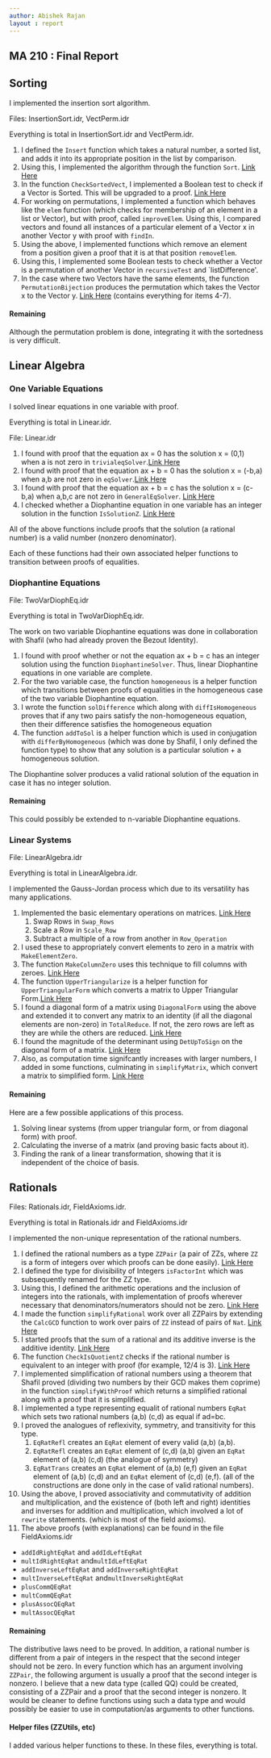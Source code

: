 ```yaml
---
author: Abishek Rajan
layout : report
---
```


## MA 210 : Final Report

## Sorting

I implemented the insertion sort algorithm.

Files: InsertionSort.idr, VectPerm.idr

Everything is total in InsertionSort.idr and VectPerm.idr.

1. I defined the `Insert` function which takes a natural number, a sorted list, and adds it into its appropriate position in the list by comparison. 
2. Using this, I implemented the algorithm through the function `Sort`. [Link Here](https://github.com/siddhartha-gadgil/LTS2019/commit/e23e7f5b2d4df83ab81539da2efc5648da11c130)
3. In the function `CheckSortedVect`, I implemented a Boolean test to check if a Vector is Sorted. This will be upgraded to a proof. [Link Here](https://github.com/siddhartha-gadgil/LTS2019/commit/af78ca7a21e563d6e5c1568818fa6bd53ce08254)
4. For working on permutations, I implemented a function which behaves like the `elem` function (which checks for membership of an element in a list or Vector), but with proof, called `improveElem`. Using this, I compared vectors and found all instances of a particular element of a Vector x in another Vector y with proof with `findIn`.
5. Using the above, I implemented functions which remove an element from a position given a proof that it is at that position `removeElem`.
6. Using this, I implemented some Boolean tests to check whether a Vector is a permutation of another Vector in `recursiveTest` and `listDifference'.
7. In the case where two Vectors have the same elements, the function `PermutationBijection` produces the permutation which takes the Vector x to the Vector y. [Link Here](https://github.com/siddhartha-gadgil/LTS2019/commit/fbf98d4cd75262d2d079240ab0a67d3f7a185372) (contains everything for items 4-7).

#### Remaining

Although the permutation problem is done, integrating it with the sortedness is very difficult.

## Linear Algebra

### One Variable Equations

I solved linear equations in one variable with proof.

Everything is total in Linear.idr.

File: Linear.idr

1. I found with proof that the equation ax = 0 has the solution x = (0,1) when a is not zero in `trivialeqSolver`.[Link Here](https://github.com/siddhartha-gadgil/LTS2019/commit/1f7cab801381a1f2b7e5c14c712d0893bc62effa)
2. I found with proof that the equation ax + b = 0 has the solution x = (-b,a) when a,b are not zero in `eqSolver`.[Link Here](https://github.com/siddhartha-gadgil/LTS2019/commit/0d2a515ea420abcfa9b0eb8a91b901d32db2dc01)
3. I found with proof that the equation ax + b = c has the solution x = (c-b,a) when a,b,c are not zero in `GeneralEqSolver`.
[Link Here](https://github.com/siddhartha-gadgil/LTS2019/commit/55fe7ea3e76e97f6fa4a7de852fec0ba9f3c93e2)
4. I checked whether a Diophantine equation in one variable has an integer solution in the function `IsSolutionZ`. [Link Here](https://github.com/siddhartha-gadgil/LTS2019/commit/393a0a25a43db9975a6db7bc5fe39583a3f8cf7e)

All of the above functions include proofs that the solution (a rational number) is a valid number (nonzero denominator).

Each of these functions had their own associated helper functions to transition between proofs of equalities.

### Diophantine Equations

File: TwoVarDiophEq.idr

Everything is total in TwoVarDiophEq.idr.

The work on two variable Diophantine equations was done in collaboration with Shafil (who had already proven the Bezout Identity).

1. I found with proof whether or not the equation ax + b = c has an integer solution using the function `DiophantineSolver`. Thus, linear Diophantine equations in one variable are complete.
2. For the two variable case, the function `homogeneous` is a helper function which transitions between proofs of equalities in the homogeneous case of the two variable Diophantine equation.
3. I wrote the function `solDifference` which along with `diffIsHomogeneous` proves that if any two pairs satisfy the non-homogeneous equation, then their difference satisfies the homogeneous equation
4. The function `addToSol` is a helper function which is used in conjugation with `differByHomogeneous` (which was done by Shafil, I only defined the function type) to show that any solution is a particular solution + a homogeneous solution.

The Diophantine solver produces a valid rational solution of the equation in case it has no integer solution.

#### Remaining

This could possibly be extended to n-variable Diophantine equations.

### Linear Systems

File: LinearAlgebra.idr

Everything is total in LinearAlgebra.idr.

I implemented the Gauss-Jordan process which due to its versatility has many applications.

1. Implemented the basic elementary operations on matrices. [Link Here](https://github.com/siddhartha-gadgil/LTS2019/commit/7a12fcc8932277255b89ad5143c43e0d5c01b7cc)
   1. Swap Rows in `Swap_Rows`
   2. Scale a Row in `Scale_Row`
   3. Subtract a multiple of a row from another in `Row_Operation`
2. I used these to appropriately convert elements to zero in a matrix with `MakeElementZero`. 
3. The function `MakeColumnZero` uses this technique to fill columns with zeroes. [Link Here](https://github.com/siddhartha-gadgil/LTS2019/commit/1adc1e651b7b7f3d0f58505793e06ec13e93ae50)
4. The function `UpperTriangularize` is a helper function for `UpperTriangularForm` which converts a matrix to Upper Triangular Form.[Link Here](https://github.com/siddhartha-gadgil/LTS2019/commit/a2a2b35f5907291b1aeecccc7f752f20cf9c84fe)
5. I found a diagonal form of a matrix using `DiagonalForm` using the above and extended it to convert any matrix to an identity (if all the diagonal elements are non-zero) in `TotalReduce`. If not, the zero rows are left as they are while the others are reduced. [Link Here](https://github.com/siddhartha-gadgil/LTS2019/commit/a302e8f2a1708d4dad8b5b515a9bb4435fdd86c1)
6. I found the magnitude of the determinant using `DetUpToSign` on the diagonal form of a matrix. [Link Here](https://github.com/siddhartha-gadgil/LTS2019/commit/650094ed4a5784dc8220081b785741d35da06788)
7. Also, as computation time signifcantly increases with larger numbers, I added in some functions, culminating in `simplifyMatrix`, which convert a matrix to simplified form. [Link Here](https://github.com/siddhartha-gadgil/LTS2019/commit/abd348d60ffca6de7adc9b87ceebb493d21aa375)

#### Remaining

Here are a few possible applications of this process.

1. Solving linear systems (from upper triangular form, or from diagonal form) with proof.
2. Calculating the inverse of a matrix (and proving basic facts about it).
3. Finding the rank of a linear transformation, showing that it is independent of the choice of basis.

## Rationals

Files: Rationals.idr, FieldAxioms.idr.

Everything is total in Rationals.idr and FieldAxioms.idr

I implemented the non-unique representation of the rational numbers.

1. I defined the rational numbers as a type `ZZPair` (a pair of ZZs, where `ZZ` is a form of integers over which proofs can be done easily). [Link Here](https://github.com/siddhartha-gadgil/LTS2019/commit/4c261057f0b6b9edf38883015d19137bb9855465)
2. I defined the type for divisibility of Integers `isFactorInt` which was subsequently renamed for the ZZ type.
3. Using this, I defined the arithmetic operations and the inclusion of integers into the rationals, with implementation of proofs wherever necessary that denominators/numerators should not be zero. [Link Here](https://github.com/siddhartha-gadgil/LTS2019/commit/080fd5d0065efffb0afb79720220d35fd9b757c7)
4. I made the function `simplifyRational` work over all ZZPairs by extending the `CalcGCD` function to work over pairs of `ZZ` instead of pairs of `Nat`. [Link Here](https://github.com/siddhartha-gadgil/LTS2019/commit/429fd11b09106392452f09a37a97eb25e7ecf189)
5. I started proofs that the sum of a rational and its additive inverse is the additive identity. [Link Here](https://github.com/siddhartha-gadgil/LTS2019/commit/ac3ee364e84b3aa82fb602c401499e42bfc8cc0f)
6. The function `CheckIsQuotientZ` checks if the rational number is equivalent to an integer with proof (for example, 12/4 is 3). 
[Link Here](https://github.com/siddhartha-gadgil/LTS2019/commit/97bf91ac84a01a63e0d6fc58c023a600992cb134)
7. I implemented simplification of rational numbers using a theorem that Shafil proved (dividing two numbers by their GCD makes them coprime) in the function `simplifyWithProof` which returns a simplified rational along with a proof that it is simplified.
8. I implemented a type representing equalit of rational numbers `EqRat` which sets two rational numbers (a,b) (c,d) as equal if ad=bc.
9. I proved the analogues of reflexivity, symmetry, and transitivity for this type.
   1. `EqRatRefl` creates an `EqRat` element of every valid (a,b) (a,b).
   2. `EqRatRefl` creates an `EqRat` element of (c,d) (a,b) given an `EqRat` element of (a,b) (c,d) (the analogue of symmetry)
   3. `EqRatTrans` creates an `EqRat` element of (a,b) (e,f) given an `EqRat` element of (a,b) (c,d) and an `EqRat` element of (c,d) (e,f). (all of the constructions are done only in the case of valid rational numbers).
10. Using the above, I proved associativity and commutativity of addition and multiplication, and the existence of (both left and right) identities and inverses for addition and multiplication, which involved a lot of `rewrite` statements. (which is most of the field axioms).
11. The above proofs (with explanations) can be found in the file FieldAxioms.idr
   - `addIdRightEqRat` and `addIdLeftEqRat`
   - `multIdRightEqRat` and`multIdLeftEqRat`
   - `addInverseLeftEqRat` and `addInverseRightEqRat`
   - `multInverseLeftEqRat` and`multInverseRightEqRat`
   - `plusCommQEqRat`
   - `multCommQEqRat`
   - `plusAssocQEqRat`
   - `multAssocQEqRat`
   
   
#### Remaining

The distributive laws need to be proved. In addition, a rational number is different from a pair of integers in the respect that the second integer should not be zero. In every function which has an argument involving `ZZPair`, the following argument is usually a proof that the second integer is nonzero. I believe that a new data type (called QQ) could be created, consisting of a ZZPair and a proof that the second integer is nonzero. It would be cleaner to define functions using such a data type and would possibly be easier to use in computation/as arguments to other functions. 


#### Helper files (ZZUtils, etc)

I added various helper functions to these. In these files, everything is total.

